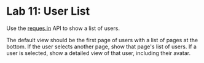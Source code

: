 

# Lab 11: User List

Use the [reques.in](https://reqres.in/) API to show a list of users.

The default view should be the first page of users with a list of pages at the bottom. If the user selects another page, show that page's list of users. If a user is selected, show a detailed view of that user, including their avatar.



